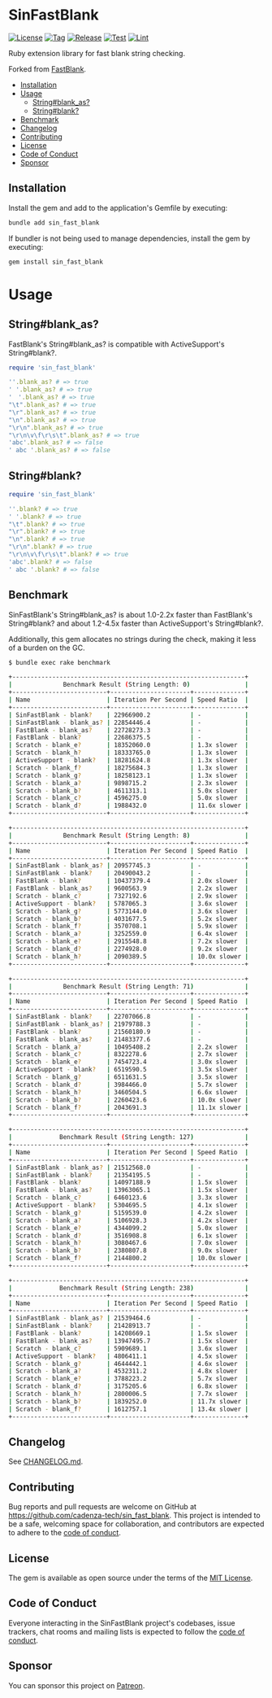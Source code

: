 # SinFastBlank

[![License](https://img.shields.io/github/license/cadenza-tech/sin_fast_blank?label=License&labelColor=343B42&color=blue)](https://github.com/cadenza-tech/sin_fast_blank/blob/main/LICENSE.txt) [![Tag](https://img.shields.io/github/tag/cadenza-tech/sin_fast_blank?label=Tag&logo=github&labelColor=343B42&color=2EBC4F)](https://github.com/cadenza-tech/sin_fast_blank/blob/main/CHANGELOG.md) [![Release](https://github.com/cadenza-tech/sin_fast_blank/actions/workflows/release.yml/badge.svg)](https://github.com/cadenza-tech/sin_fast_blank/actions?query=workflow%3Arelease) [![Test](https://github.com/cadenza-tech/sin_fast_blank/actions/workflows/test.yml/badge.svg)](https://github.com/cadenza-tech/sin_fast_blank/actions?query=workflow%3Atest) [![Lint](https://github.com/cadenza-tech/sin_fast_blank/actions/workflows/lint.yml/badge.svg)](https://github.com/cadenza-tech/sin_fast_blank/actions?query=workflow%3Alint)

Ruby extension library for fast blank string checking.

Forked from [FastBlank](https://github.com/SamSaffron/fast_blank).

- [Installation](#installation)
- [Usage](#usage)
  - [String#blank\_as?](#stringblank_as)
  - [String#blank?](#stringblank)
- [Benchmark](#benchmark)
- [Changelog](#changelog)
- [Contributing](#contributing)
- [License](#license)
- [Code of Conduct](#code-of-conduct)
- [Sponsor](#sponsor)

## Installation

Install the gem and add to the application's Gemfile by executing:

```bash
bundle add sin_fast_blank
```

If bundler is not being used to manage dependencies, install the gem by executing:

```bash
gem install sin_fast_blank
```

# Usage

## String#blank_as?

FastBlank's String#blank_as? is compatible with ActiveSupport's String#blank?.

```ruby
require 'sin_fast_blank'

''.blank_as? # => true
' '.blank_as? # => true
'　'.blank_as? # => true
"\t".blank_as? # => true
"\r".blank_as? # => true
"\n".blank_as? # => true
"\r\n".blank_as? # => true
"\r\n\v\f\r\s\t".blank_as? # => true
'abc'.blank_as? # => false
' abc '.blank_as? # => false
```

## String#blank?

```ruby
require 'sin_fast_blank'

''.blank? # => true
' '.blank? # => true
"\t".blank? # => true
"\r".blank? # => true
"\n".blank? # => true
"\r\n".blank? # => true
"\r\n\v\f\r\s\t".blank? # => true
'abc'.blank? # => false
' abc '.blank? # => false
```

## Benchmark

SinFastBlank's String#blank_as? is about 1.0-2.2x faster than FastBlank's String#blank? and about 1.2-4.5x faster than ActiveSupport's String#blank?.

Additionally, this gem allocates no strings during the check, making it less of a burden on the GC.

```bash
$ bundle exec rake benchmark

+----------------------------------------------------------------+
|              Benchmark Result (String Length: 0)               |
+--------------------------+----------------------+--------------+
| Name                     | Iteration Per Second | Speed Ratio  |
+--------------------------+----------------------+--------------+
| SinFastBlank - blank?    | 22966900.2           | -            |
| SinFastBlank - blank_as? | 22854446.4           | -            |
| FastBlank - blank_as?    | 22728273.3           | -            |
| FastBlank - blank?       | 22686375.5           | -            |
| Scratch - blank_e?       | 18352060.0           | 1.3x slower  |
| Scratch - blank_h?       | 18333765.0           | 1.3x slower  |
| ActiveSupport - blank?   | 18281624.8           | 1.3x slower  |
| Scratch - blank_f?       | 18275684.3           | 1.3x slower  |
| Scratch - blank_g?       | 18258123.1           | 1.3x slower  |
| Scratch - blank_a?       | 9898715.2            | 2.3x slower  |
| Scratch - blank_b?       | 4611313.1            | 5.0x slower  |
| Scratch - blank_c?       | 4596275.0            | 5.0x slower  |
| Scratch - blank_d?       | 1988432.0            | 11.6x slower |
+--------------------------+----------------------+--------------+

+----------------------------------------------------------------+
|              Benchmark Result (String Length: 8)               |
+--------------------------+----------------------+--------------+
| Name                     | Iteration Per Second | Speed Ratio  |
+--------------------------+----------------------+--------------+
| SinFastBlank - blank_as? | 20957745.3           | -            |
| SinFastBlank - blank?    | 20490043.2           | -            |
| FastBlank - blank?       | 10437379.4           | 2.0x slower  |
| FastBlank - blank_as?    | 9600563.9            | 2.2x slower  |
| Scratch - blank_c?       | 7327192.6            | 2.9x slower  |
| ActiveSupport - blank?   | 5787065.3            | 3.6x slower  |
| Scratch - blank_g?       | 5773144.0            | 3.6x slower  |
| Scratch - blank_b?       | 4031677.5            | 5.2x slower  |
| Scratch - blank_f?       | 3570708.1            | 5.9x slower  |
| Scratch - blank_a?       | 3252559.0            | 6.4x slower  |
| Scratch - blank_e?       | 2915548.8            | 7.2x slower  |
| Scratch - blank_d?       | 2274928.0            | 9.2x slower  |
| Scratch - blank_h?       | 2090389.5            | 10.0x slower |
+--------------------------+----------------------+--------------+

+----------------------------------------------------------------+
|              Benchmark Result (String Length: 71)              |
+--------------------------+----------------------+--------------+
| Name                     | Iteration Per Second | Speed Ratio  |
+--------------------------+----------------------+--------------+
| SinFastBlank - blank?    | 22707066.8           | -            |
| SinFastBlank - blank_as? | 21979788.3           | -            |
| FastBlank - blank?       | 21560180.9           | -            |
| FastBlank - blank_as?    | 21483377.6           | -            |
| Scratch - blank_a?       | 10495408.2           | 2.2x slower  |
| Scratch - blank_c?       | 8322278.6            | 2.7x slower  |
| Scratch - blank_e?       | 7454723.4            | 3.0x slower  |
| ActiveSupport - blank?   | 6519590.5            | 3.5x slower  |
| Scratch - blank_g?       | 6511631.5            | 3.5x slower  |
| Scratch - blank_d?       | 3984466.0            | 5.7x slower  |
| Scratch - blank_h?       | 3460504.5            | 6.6x slower  |
| Scratch - blank_b?       | 2260423.6            | 10.0x slower |
| Scratch - blank_f?       | 2043691.3            | 11.1x slower |
+--------------------------+----------------------+--------------+

+----------------------------------------------------------------+
|             Benchmark Result (String Length: 127)              |
+--------------------------+----------------------+--------------+
| Name                     | Iteration Per Second | Speed Ratio  |
+--------------------------+----------------------+--------------+
| SinFastBlank - blank_as? | 21512568.0           | -            |
| SinFastBlank - blank?    | 21354195.5           | -            |
| FastBlank - blank?       | 14097188.9           | 1.5x slower  |
| FastBlank - blank_as?    | 13963065.1           | 1.5x slower  |
| Scratch - blank_c?       | 6460123.6            | 3.3x slower  |
| ActiveSupport - blank?   | 5304695.5            | 4.1x slower  |
| Scratch - blank_g?       | 5159539.0            | 4.2x slower  |
| Scratch - blank_a?       | 5106928.3            | 4.2x slower  |
| Scratch - blank_e?       | 4344099.2            | 5.0x slower  |
| Scratch - blank_d?       | 3516908.8            | 6.1x slower  |
| Scratch - blank_h?       | 3080467.6            | 7.0x slower  |
| Scratch - blank_b?       | 2380807.8            | 9.0x slower  |
| Scratch - blank_f?       | 2144800.2            | 10.0x slower |
+--------------------------+----------------------+--------------+

+----------------------------------------------------------------+
|             Benchmark Result (String Length: 238)              |
+--------------------------+----------------------+--------------+
| Name                     | Iteration Per Second | Speed Ratio  |
+--------------------------+----------------------+--------------+
| SinFastBlank - blank_as? | 21539464.6           | -            |
| SinFastBlank - blank?    | 21428913.7           | -            |
| FastBlank - blank?       | 14208669.1           | 1.5x slower  |
| FastBlank - blank_as?    | 13947495.7           | 1.5x slower  |
| Scratch - blank_c?       | 5909689.1            | 3.6x slower  |
| ActiveSupport - blank?   | 4806411.1            | 4.5x slower  |
| Scratch - blank_g?       | 4644442.1            | 4.6x slower  |
| Scratch - blank_a?       | 4532311.2            | 4.8x slower  |
| Scratch - blank_e?       | 3788223.2            | 5.7x slower  |
| Scratch - blank_d?       | 3175205.6            | 6.8x slower  |
| Scratch - blank_h?       | 2800006.5            | 7.7x slower  |
| Scratch - blank_b?       | 1839252.0            | 11.7x slower |
| Scratch - blank_f?       | 1612757.1            | 13.4x slower |
+--------------------------+----------------------+--------------+
```

## Changelog

See [CHANGELOG.md](https://github.com/cadenza-tech/sin_fast_blank/blob/main/CHANGELOG.md).

## Contributing

Bug reports and pull requests are welcome on GitHub at https://github.com/cadenza-tech/sin_fast_blank. This project is intended to be a safe, welcoming space for collaboration, and contributors are expected to adhere to the [code of conduct](https://github.com/cadenza-tech/sin_fast_blank/blob/main/CODE_OF_CONDUCT.md).

## License

The gem is available as open source under the terms of the [MIT License](https://github.com/cadenza-tech/sin_fast_blank/blob/main/LICENSE.txt).

## Code of Conduct

Everyone interacting in the SinFastBlank project's codebases, issue trackers, chat rooms and mailing lists is expected to follow the [code of conduct](https://github.com/cadenza-tech/sin_fast_blank/blob/main/CODE_OF_CONDUCT.md).

## Sponsor

You can sponsor this project on [Patreon](https://patreon.com/CadenzaTech).

